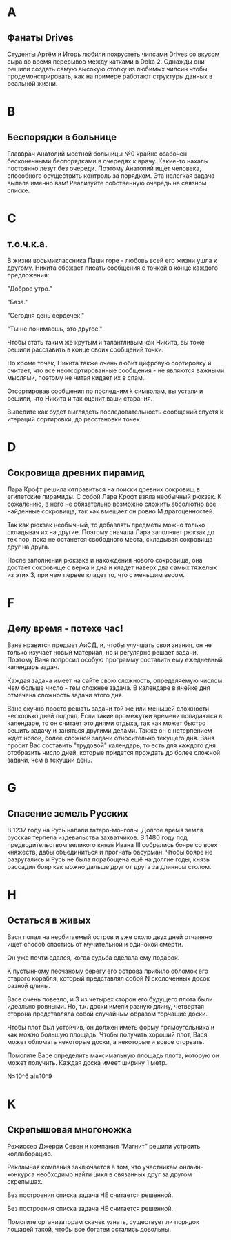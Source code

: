 
# A

## Фанаты Drives

Студенты Артём и Игорь любили похрустеть чипсами Drives со вкусом сыра во время перерывов между катками в Doka 2. Однажды они решили создать самую высокую стопку из любимых чипсин чтобы продемонстрировать, как на примере работают структуры данных в реальной жизни.


# B

## Беспорядки в больнице

Главврач Анатолий местной больницы №0 крайне озабочен бесконечными беспорядками в очередях к врачу. Какие-то нахалы постоянно лезут без очереди. Поэтому Анатолий ищет человека, способного осуществить контроль за порядком. Эта нелегкая задача выпала именно вам! Реализуйте собственную очередь на связном списке.


# C

## т.о.ч.к.а.

В жизни восьмиклассника Паши горе - любовь всей его жизни ушла к другому.
Никита обожает писать сообщения с точкой в конце каждого предложения:

"Доброе утро."

"База."

"Сегодня день сердечек."

"Ты не понимаешь, это другое."

Чтобы стать таким же крутым и талантливым как Никита, вы тоже решили расставить в конце своих сообщений точки.

Но кроме точек, Никита также очень любит цифровую сортировку и считает, что все неотсортированные сообщения - не являются важными мыслями, поэтому не читая кидает их в спам.

Отсортировав сообщения по последним k символам, вы устали и решили, что Никита и так оценит ваши старания.

Выведите как будет выглядеть последовательность сообщений спустя k итераций сортировки, до расстановки точек.


# D

## Сокровища древних пирамид

Лара Крофт решила отправиться на поиски древних сокровищ в египетские пирамиды. С собой Лара Крофт взяла необычный рюкзак. К сожалению, в него не обязательно возможно сложить абсолютно все найденные сокровища, так как вмещает он ровно M драгоценностей.

Так как рюкзак необычный, то добавлять предметы можно только складывая их на другие. Поэтому сначала Лара заполняет рюкзак до тех пор, пока не останется свободного места, складывая сокровища друг на друга.

После заполнения рюкзака и нахождения нового сокровища, она достает сокровище с верха и дна и кладет наверх два самых тяжелых из этих 3, при чем первее кладет то, что с меньшим весом.



# F

## Делу время - потехе час!

Ване нравится предмет АиСД, и, чтобы улучшать свои знания, он не только изучает новый материал, но и регулярно решает задачи. Поэтому Ваня попросил особую программу составить ему ежедневный календарь задач.

Каждая задача имеет на сайте свою сложность, определяемую числом. Чем больше число - тем сложнее задача. В календаре в ячейке дня отмечена сложность задачи этого дня.

Ване скучно просто решать задачи той же или меньшей сложности несколько дней подряд. Если такие промежутки времени попадаются в календаре, то он считает это днями отдыха, так как может быстро решить задачу и заняться другими делами. Также он с нетерпением ждет новой, более сложной задачи относительно текущего дня. Ваня просит Вас составить "трудовой" календарь, то есть для каждого дня отобразить число дней, которые придется прождать до более сложной задачи, чем в текущий день.


# G

## Спасение земель Русских

В 1237 году на Русь напали татаро-монголы. Долгое время земля русская терпела издевальства захватчиков. В 1480 году под предводительством великого князя Ивана III собрались бояре со всех княжеств, дабы объединиться и прогнать басурман. Чтобы бояре не разругались и Русь не была порабощена ещё на долгие годы, князь рассадил бояр как можно дальше друг от друга за длинном столом.


# H

## Остаться в живых

Вася попал на необитаемый остров и уже около двух дней отчаянно ищет способ спастись от мучительной и одинокой смерти.

Он уже почти сдался, когда судьба сделала ему подарок.

К пустынному песчаному берегу его острова прибило обломок его старого корабля, который представлял собой N сколоченных досок разной длины.

Васе очень повезло, и 3 из четырех сторон его будущего плота были идеально ровными. Но, т.к. доски имели разную длину, четвертая сторона представляла собой случайным образом торчащие доски.

Чтобы плот был устойчив, он должен иметь форму прямоугольника и как можно большую площадь. Чтобы получить хороший плот, Вася может обломать некоторые доски, а некоторые и вовсе оторвать.

Помогите Васе определить максимальную площадь плота, которую он может получить. Каждая доска имеет ширину 1 метр.

N≤10^6
ai≤10^9


# K

## Скрепышовая многоножка

Режиссер Джерри Севен и компания “Магнит” решили устроить коллаборацию.

Рекламная компания заключается в том, что участникам онлайн-конкурса необходимо найти цикл в связанных друг за другом скрепышах.

Без построения списка задача НЕ считается решенной.

Без построения списка задача НЕ считается решенной.

Помогите организаторам скачек узнать, существует ли порядок лошадей такой, чтобы все богатеи остались довольны.
